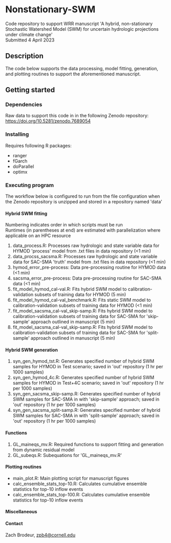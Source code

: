 # Nonstationary-SWM
Code repository to support WRR manuscript 'A hybrid, non-stationary Stochastic Watershed Model (SWM) for uncertain hydrologic projections under climate change'   
Submitted 4 April 2023

## Description
The code below supports the data processing, model fitting, generation, and plotting routines to support the aforementioned manuscript.
## Getting started
### Dependencies
Raw data to support this code in in the following Zenodo repository: https://doi.org/10.5281/zenodo.7689054
### Installing
Requires following R packages:
* ranger
* fGarch
* doParallel
* optimx
### Executing program
The workflow below is configured to run from the file configuration when the Zenodo repository is unzipped and stored in a repository named 'data'
#### Hybrid SWM fitting
Numbering indicates order in which scripts must be run  
Runtimes (in parentheses at end) are estimated with parallelization where applicable on an HPC resource 

1) data_process.R: Processes raw hydrologic and state variable data for HYMOD 'process' model from .txt files in data repository (<1 min)
2) data_procss_sacsma.R: Processes raw hydrologic and state variable data for SAC-SMA 'truth' model from .txt files in data repository (<1 min)
3) hymod_error_pre-process: Data pre-processing routine for HYMOD data (<1 min)
4) sacsma_error_pre-process: Data pre-processing routine for SAC-SMA data (<1 min)
5) fit_model_hymod_cal-val.R: Fits hybrid SWM model to calibration-validation subsets of training data for HYMOD (5 min)
6) fit_model_hymod_cal-val_benchmark.R: Fits static SWM model to calibration-validation subsets of training data for HYMOD (<1 min)
7) fit_model_sacsma_cal-val_skip-samp.R: Fits hybrid SWM model to calibration-validation subsets of training data for SAC-SMA for 'skip-sample' approach outlined in manuscript (5 min)
7) fit_model_sacsma_cal-val_skip-samp.R: Fits hybrid SWM model to calibration-validation subsets of training data for SAC-SMA for 'split-sample' approach outlined in manuscript (5 min)

#### Hybrid SWM generation

1) syn_gen_hymod_tst.R: Generates specified number of hybrid SWM samples for HYMOD in Test scenario; saved in 'out' repository (1 hr per 1000 samples)
2) syn_gen_hymod_4c.R: Generates specified number of hybrid SWM samples for HYMOD in Test+4C scenario; saved in 'out' repository (1 hr per 1000 samples)
3) syn_gen_sacsma_skip-samp.R: Generates specified number of hybrid SWM samples for SAC-SMA in with 'skip-sample' approach; saved in 'out' repository (1 hr per 1000 samples)
4) syn_gen_sacsma_split-samp.R: Generates specified number of hybrid SWM samples for SAC-SMA in with 'split-sample' approach; saved in 'out' repository (1 hr per 1000 samples)

#### Functions

1) GL_maineqs_mv.R: Required functions to support fitting and generation from dynamic residual model
2) GL_subeqs.R: Subequations for 'GL_maineqs_mv.R'

#### Plotting routines

- main_plot.R: Main plotting script for manuscript figures
- calc_ensemble_stats_top-10.R: Calculates cumulative ensemble statistics for top-10 inflow events
- calc_ensemble_stats_top-100.R: Calculates cumulative ensemble statistics for top-10 inflow events

#### Miscellaneous

#### Contact
Zach Brodeur, zpb4@cornell.edu
